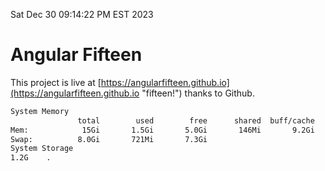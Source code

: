 Sat Dec 30 09:14:22 PM EST 2023

# Angular Fifteen


This project is live at [https://angularfifteen.github.io](https://angularfifteen.github.io "fifteen!") thanks to Github.

```bash
System Memory
               total        used        free      shared  buff/cache   available
Mem:            15Gi       1.5Gi       5.0Gi       146Mi       9.2Gi        13Gi
Swap:          8.0Gi       721Mi       7.3Gi
System Storage
1.2G	.
